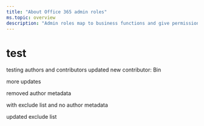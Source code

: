 ```yaml
---
title: "About Office 365 admin roles"
ms.topic: overview
description: "Admin roles map to business functions and give permissions to do specific tasks in the admin center. For example, the Service admin opens support tickets with Microsoft.."
---
```


# test
testing authors and contributors
updated
new contributor: Bin


more updates

removed author metadata

with exclude list and no author metadata

updated exclude list
